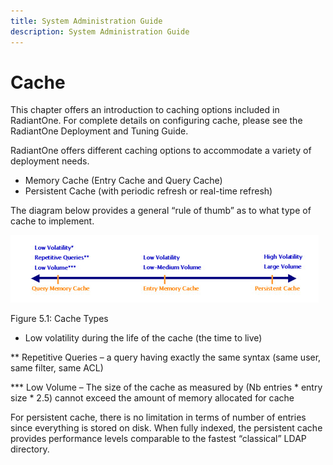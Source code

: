 ```yaml
---
title: System Administration Guide
description: System Administration Guide
---
```


# Cache

This chapter offers an introduction to caching options included in RadiantOne. For complete details on configuring cache, please see the RadiantOne Deployment and Tuning Guide.

RadiantOne offers different caching options to accommodate a variety of deployment needs.

-	Memory Cache (Entry Cache and Query Cache)
-	Persistent Cache (with periodic refresh or real-time refresh)

The diagram below provides a general “rule of thumb” as to what type of cache to implement.

![An image showing ](Media/Image5.1.jpg)

Figure 5.1: Cache Types
 
* Low volatility during the life of the cache (the time to live)

** Repetitive Queries – a query having exactly the same syntax (same user, same filter, same ACL)

*** Low Volume – The size of the cache as measured by (Nb entries * entry size * 2.5) cannot exceed the amount of memory allocated for cache

For persistent cache, there is no limitation in terms of number of entries since everything is stored on disk. When fully indexed, the persistent cache provides performance levels comparable to the fastest “classical” LDAP directory.

